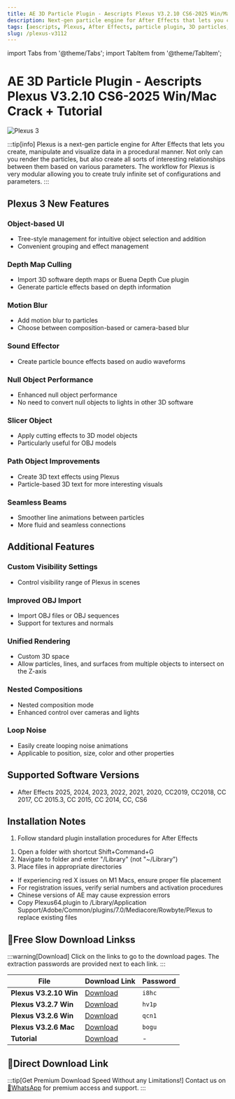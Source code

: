 ```yaml
---
title: AE 3D Particle Plugin - Aescripts Plexus V3.2.10 CS6-2025 Win/Mac Crack + Tutorial
description: Next-gen particle engine for After Effects that lets you create, manipulate and visualize data in a procedural manner with advanced 3D capabilities and new features.
tags: [aescripts, Plexus, After Effects, particle plugin, 3D particles, visual effects, motion graphics, AE plugin, Plexus 3]
slug: /plexus-v3112
---
```

import Tabs from '@theme/Tabs';
import TabItem from '@theme/TabItem';

<!--Last updated: Sep 17 2025-->

# AE 3D Particle Plugin - Aescripts Plexus V3.2.10 CS6-2025 Win/Mac Crack + Tutorial

![Plexus 3](https://www.gfxcamp.com/wp-content/uploads/2016/07/Plexus-3.jpg)

:::tip[info]
Plexus is a next-gen particle engine for After Effects that lets you create, manipulate and visualize data in a procedural manner. Not only can you render the particles, but also create all sorts of interesting relationships between them based on various parameters. The workflow for Plexus is very modular allowing you to create truly infinite set of configurations and parameters.
:::

## Plexus 3 New Features

### Object-based UI
- Tree-style management for intuitive object selection and addition
- Convenient grouping and effect management

### Depth Map Culling
- Import 3D software depth maps or Buena Depth Cue plugin
- Generate particle effects based on depth information

### Motion Blur
- Add motion blur to particles
- Choose between composition-based or camera-based blur

### Sound Effector
- Create particle bounce effects based on audio waveforms

### Null Object Performance
- Enhanced null object performance
- No need to convert null objects to lights in other 3D software

### Slicer Object
- Apply cutting effects to 3D model objects
- Particularly useful for OBJ models

### Path Object Improvements
- Create 3D text effects using Plexus
- Particle-based 3D text for more interesting visuals

### Seamless Beams
- Smoother line animations between particles
- More fluid and seamless connections

## Additional Features

### Custom Visibility Settings
- Control visibility range of Plexus in scenes

### Improved OBJ Import
- Import OBJ files or OBJ sequences
- Support for textures and normals

### Unified Rendering
- Custom 3D space
- Allow particles, lines, and surfaces from multiple objects to intersect on the Z-axis

### Nested Compositions
- Nested composition mode
- Enhanced control over cameras and lights

### Loop Noise
- Easily create looping noise animations
- Applicable to position, size, color and other properties

## Supported Software Versions

- After Effects 2025, 2024, 2023, 2022, 2021, 2020, CC2019, CC2018, CC 2017, CC 2015.3, CC 2015, CC 2014, CC, CS6


## Installation Notes

<Tabs>
  <TabItem value="windows" label="Windows Installation" default>
    <ol>
      <li>Follow standard plugin installation procedures for After Effects</li>
    </ol>
  </TabItem>
  <TabItem value="mac" label="Mac Installation">
    <ol>
      <li>Open a folder with shortcut Shift+Command+G</li>
      <li>Navigate to folder and enter "/Library" (not "~/Library")</li>
      <li>Place files in appropriate directories</li>
    </ol>
  </TabItem>
  <TabItem value="troubleshooting" label="Troubleshooting">
    <ul>
      <li>If experiencing red X issues on M1 Macs, ensure proper file placement</li>
      <li>For registration issues, verify serial numbers and activation procedures</li>
      <li>Chinese versions of AE may cause expression errors</li>
      <li>Copy Plexus64.plugin to /Library/Application Support/Adobe/Common/plugins/7.0/Mediacore/Rowbyte/Plexus to replace existing files</li>
    </ul>
 </TabItem>
</Tabs>

## 🐌Free Slow Download Linkss

:::warning[Download]
Click on the links to go to the download pages. The extraction passwords are provided next to each link.
:::

| File | Download Link | Password |
| ---- | ------------- | -------- |
| **Plexus V3.2.10 Win** | [Download](https://pan.baidu.com/s/1Rf8ucWGBbS1ka108X3k6kQ?pwd=i8hc) | `i8hc` |
| **Plexus V3.2.7 Win** | [Download](https://pan.baidu.com/s/1b90US5h9qdIUC0hzX5n7xg?pwd=hv1p) | `hv1p` |
| **Plexus V3.2.6 Win** | [Download](https://pan.baidu.com/s/11X9KCJYLiyoa7IAGRbVUTw?pwd=qcn1) | `qcn1` |
| **Plexus V3.2.6 Mac** | [Download](https://pan.baidu.com/s/15m43xu-q_eD-cBhZ6XMbeQ?pwd=bogu) | `bogu` |
| **Tutorial** | [Download](http://pan.baidu.com/s/1mhUTyZY) | - |

## 🚀Direct Download Link
:::tip[Get Premium Download Speed Without any Limitations!]
Contact us on [💬WhatsApp](https://wa.me/+8613237610083) for premium  access and support.
:::
